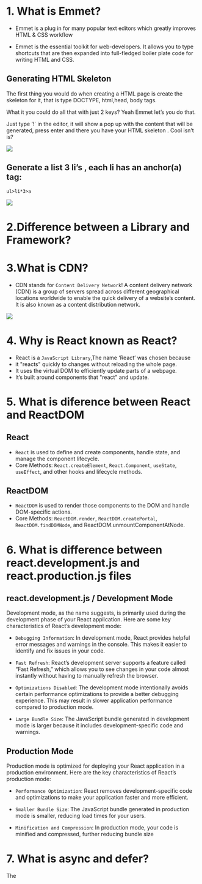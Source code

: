 # 1. What is Emmet?

* Emmet is a plug in for many popular text editors which greatly improves HTML & CSS workflow

* Emmet is the essential toolkit for web-developers. It allows you
to type shortcuts that are then expanded into full-fledged boiler plate code for writing HTML and CSS.



## Generating HTML Skeleton
The first thing you would do when creating a HTML page is create the skeleton for it, that is type DOCTYPE, html,head, body tags.

What it you could do all that with just 2 keys? Yeah Emmet let’s you do that.

Just type ‘!` in the editor, it will show a pop up with the content that will be generated, press enter and there you have your HTML skeleton . Cool isn’t is?

<img src="https://miro.medium.com/v2/resize:fit:1100/format:webp/1*wgJno5JeA8C6HqiMUd7Uig.png">

## Generate a list 3 li’s , each li has an anchor(a) tag:
``` 
ul>li*3>a 
```
<img src="https://miro.medium.com/v2/resize:fit:1400/format:webp/1*amQIRkLG-M6faa3zs0F5kg.png">

# 2.Difference between a Library and Framework?
# 3.What is CDN?
* CDN stands for `Content Delivery Network`!
A content delivery network (CDN) is a group of servers spread across different geographical locations worldwide to enable the quick delivery of a website’s content. It is also known as a content distribution network.
<img src="https://miro.medium.com/v2/resize:fit:1100/format:webp/1*aRlozFzadEGW-xRHsACY0w.jpeg">

# 4. Why is React known as React?
* React is a `JavaScript Library`,The name ‘React’ was chosen
because 
* it "reacts" quickly to changes without reloading the whole page.
* It uses the virtual DOM to efficiently update parts of a webpage.
* It’s built around components that "react" and update.

# 5. What is diference between React and ReactDOM
## React
* `React` is used to define and create components, handle state, and manage the component lifecycle. 
* Core Methods: `React.createElement`, `React.Component`, `useState`, `useEffect`, and other hooks and lifecycle methods.
## ReactDOM

* `ReactDOM` is used to render those components to the DOM and handle DOM-specific actions.
* Core Methods: `ReactDOM.render`, `ReactDOM.createPortal`, `ReactDOM.findDOMNode`, and ReactDOM.unmountComponentAtNode.
# 6. What is difference between react.development.js and react.production.js files
## react.development.js / Development Mode
Development mode, as the name suggests, is primarily used during the development phase of your React application. Here are some key characteristics of React’s development mode:
* `Debugging Information`: In development mode, React provides helpful error messages and warnings in the console. This makes it easier to identify and fix issues in your code.

* `Fast Refresh`: React’s development server supports a feature called “Fast Refresh,” which allows you to see changes in your code almost instantly without having to manually refresh the browser.

* `Optimizations Disabled`: The development mode intentionally avoids certain performance optimizations to provide a better debugging experience. This may result in slower application performance compared to production mode.

* `Large Bundle Size`: The JavaScript bundle generated in development mode is larger because it includes development-specific code and warnings.

## Production Mode
Production mode is optimized for deploying your React application in a production environment. Here are the key characteristics of React’s production mode:
* `Performance Optimization`: React removes development-specific code and optimizations to make your application faster and more efficient.

* `Smaller Bundle Size`: The JavaScript bundle generated in production mode is smaller, reducing load times for your users.

* `Minification and Compression`: In production mode, your code is minified and compressed, further reducing bundle size

# 7. What is async and defer? 

The <script> tag in HTML is used to include JavaScript code on a webpage. There are different ways to include scripts using this tag, and the behavior of how the script is loaded and executed can vary depending on the attributes used. The primary attributes that affect this behavior are async and defer.

# `Normal <script> Tag` <br>

When you include a script without any attributes, the browser will:
Stop parsing the HTML document.
Fetch the script.
Execute the script.
Resume parsing the HTML document after the script has been executed.
This can block the rendering of the page, making it slower for users to see the content.


```
<script src="script.js"></script>
```

# `<script> Tag with async` <br>

When you use the async attribute:

The browser fetches the script in parallel with parsing the HTML document.
Once the script is fetched, it is executed immediately.
HTML parsing is paused during the execution of the script and resumes after it finishes.
This attribute is best used for scripts that do not depend on other scripts or the DOM being fully loaded.


```<script src="script.js" async></script>```


# `<script> Tag with defer` <br>
When you use the defer attribute:

The browser fetches the script in parallel with parsing the HTML document.
The script is executed only after the HTML document has been fully parsed.
The scripts with the defer attribute are executed in the order they appear in the document.
This attribute is useful for scripts that need the DOM to be fully loaded before they run.


```<script src="script.js" defer></script>```

<img src="https://media.licdn.com/dms/image/D5612AQEYCnsZ1f9GFQ/article-cover_image-shrink_600_2000/0/1699370054733?e=2147483647&v=beta&t=MeKuUXk5QMblVoausf5p3swTkBCICOHoRsijQqMfxZE">

### best blog to explore 
<a href="https://javascript.info/script-async-defer"></a>

# 8. What is crossorigin in script tag?